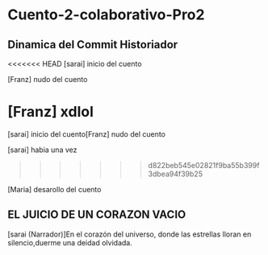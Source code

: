 # Cuento-2-colaborativo-Pro2
## Dinamica del Commit Historiador

<<<<<<< HEAD
[sarai] inicio del cuento

[Franz] nudo del cuento

[Franz] xdlol
=======
[sarai] inicio del cuento[Franz] nudo del cuento

[sarai] habia una vez
>>>>>>> d822beb545e02821f9ba55b399f3dbea94f39b25

[Maria] desarollo del cuento

## EL JUICIO DE UN CORAZON VACIO

[sarai (Narrador)]En el corazón del universo, donde las estrellas lloran en silencio,duerme una deidad olvidada.